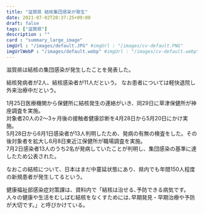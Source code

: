 ```yaml
---
title: "滋賀県 結核集団感染が発生"
date: 2021-07-02T20:37:25+09:00
draft: false
tags: ["滋賀県"]
description : ""
card : "summary_large_image"
imgUrl : "/images/default.JPG" #imgUrl : "/images/cv-default.PNG"
imgUrlWebP : "/images/default.webp" #imgUrl : "/images/cv-default.webp"
---
```

滋賀県は結核の集団感染が発生したことを発表した。

結核発病者が2人、結核感染者が11人だという。
なお患者については軽快退院し外来治療中だという。

1月25日医療機関から保健所に結核発生の連絡がいき、同29日に草津保健所が神座調査を実施。  
対象者20人の2〜3ヶ月後の接触者健康診断を4月28日から5月20日にかけ実施。  
5月28日から6月1日感染者が13人判明したため、発病の有無の検査をした。その後対象者を拡大し6月8日東近江保健所が職場調査を実施。  
7月2日感染者13人のうち2名が発病していたことが判明し、集団感染の基準に達したため公表された。

なおこの結核について、日本はまだ中蔓延状態にあり、県内でも年間150人程度の新規患者が発生してるという。

健康福祉部感染症対策課は、資料内で「結核は治せる､予防できる病気です。人々の健康や生活をむしばむ結核をなくすためには､早期発見・早期治療や予防が大切です。」と呼びかけている。